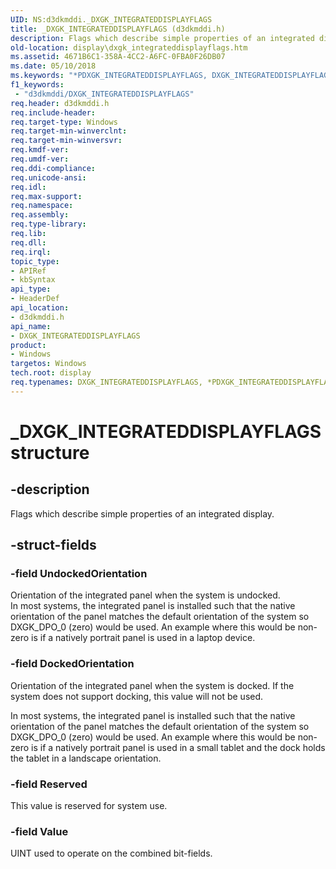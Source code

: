 ```yaml
---
UID: NS:d3dkmddi._DXGK_INTEGRATEDDISPLAYFLAGS
title: _DXGK_INTEGRATEDDISPLAYFLAGS (d3dkmddi.h)
description: Flags which describe simple properties of an integrated display.
old-location: display\dxgk_integrateddisplayflags.htm
ms.assetid: 4671B6C1-358A-4CC2-A6FC-0FBA0F26DB07
ms.date: 05/10/2018
ms.keywords: "*PDXGK_INTEGRATEDDISPLAYFLAGS, DXGK_INTEGRATEDDISPLAYFLAGS, DXGK_INTEGRATEDDISPLAYFLAGS union [Display Devices], _DXGK_INTEGRATEDDISPLAYFLAGS, d3dkmddi/DXGK_INTEGRATEDDISPLAYFLAGS, display.dxgk_integrateddisplayflags"
f1_keywords:
 - "d3dkmddi/DXGK_INTEGRATEDDISPLAYFLAGS"
req.header: d3dkmddi.h
req.include-header: 
req.target-type: Windows
req.target-min-winverclnt: 
req.target-min-winversvr: 
req.kmdf-ver: 
req.umdf-ver: 
req.ddi-compliance: 
req.unicode-ansi: 
req.idl: 
req.max-support: 
req.namespace: 
req.assembly: 
req.type-library: 
req.lib: 
req.dll: 
req.irql: 
topic_type:
- APIRef
- kbSyntax
api_type:
- HeaderDef
api_location:
- d3dkmddi.h
api_name:
- DXGK_INTEGRATEDDISPLAYFLAGS
product:
- Windows
targetos: Windows
tech.root: display
req.typenames: DXGK_INTEGRATEDDISPLAYFLAGS, *PDXGK_INTEGRATEDDISPLAYFLAGS
---
```


# _DXGK_INTEGRATEDDISPLAYFLAGS structure


## -description


Flags which describe simple properties of an integrated display.


## -struct-fields




### -field UndockedOrientation

Orientation of the integrated panel when the system is undocked.  
In most systems, the integrated panel is installed such that the native orientation of the panel matches the default orientation of the system so DXGK_DPO_0 (zero) would be used.  An example where this would be non-zero is if a natively portrait panel is used in a laptop device.



### -field DockedOrientation

Orientation of the integrated panel when the system is docked.  If the system does not support docking, this value will not be used.


In most systems, the integrated panel is installed such that the native orientation of the panel matches the default orientation of the system so DXGK_DPO_0 (zero) would be used.  An example where this would be non-zero is if a natively portrait panel is used in a small tablet and the dock holds the tablet in a landscape orientation.



### -field Reserved

This value is reserved for system use.


### -field Value

UINT used to operate on the combined bit-fields.

